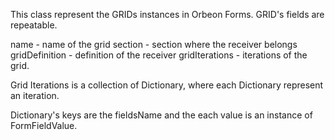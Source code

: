 This class represent the GRIDs instances in Orbeon Forms. GRID's fields are repeatable.

name 				- name of the grid
section 			- section where the receiver belongs
gridDefinition	- definition of the receiver
gridIterations	- iterations of the grid.

Grid Iterations is a collection of Dictionary, where each Dictionary represent an iteration.

Dictionary's keys are the fieldsName and the each value is an instance of FormFieldValue.
